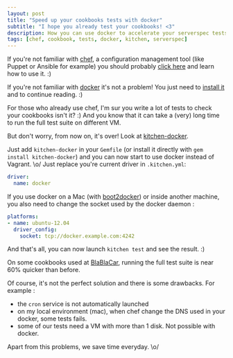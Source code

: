 ```yaml
---
layout: post
title: "Speed up your cookbooks tests with docker"
subtitle: "I hope you already test your cookbooks! <3"
description: How you can use docker to accelerate your serverspec tests
tags: [chef, cookbook, tests, docker, kitchen, serverspec]
---
```


If you're not familiar with [chef](https://www.getchef.com/), a configuration
management tool (like Puppet or Ansible for example) you should probably [click
here](https://learn.getchef.com/) and learn how to use it. :)

If you're not familiar with [docker](https://www.docker.com/) it's not a
problem! You just need to [install
it](https://docs.docker.com/installation/#installation) and to continue
reading. :)

For those who already use chef, I'm sur you write a lot of tests to check your
cookbooks isn't it? :) And you know that it can take a (very) long time to run
the full test suite on different VM.

But don't worry, from now on, it's over! Look at
[kitchen-docker](https://github.com/portertech/kitchen-docker).

Just add `kitchen-docker` in your `Gemfile` (or install it directly with `gem
install kitchen-docker`) and you can now start to use docker instead of
Vagrant. \o/ Just replace you're current driver in `.kitchen.yml`:

```yaml
driver:
  name: docker
```

If you use docker on a Mac (with
[boot2docker](https://github.com/boot2docker/boot2docker)) or inside another
machine, you also need to change the socket used by the docker daemon :

```yaml
platforms:
- name: ubuntu-12.04
  driver_config:
    socket: tcp://docker.example.com:4242
```

And that's all, you can now launch `kitchen test` and see the result. :)

On some cookbooks used at [BlaBlaCar](http://www.blablacar.com), running the
full test suite is near 60% quicker than before.

Of course, it's not the perfect solution and there is some drawbacks. For
example :
* the `cron` service is not automatically launched
* on my local environment (mac), when chef change the DNS used in your docker,
  some tests fails.
* some of our tests need a VM with more than 1 disk. Not possible with docker.

Apart from this problems, we save time everyday. \o/
